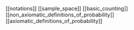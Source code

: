 [[notations]]
[[sample_space]]
[[basic_counting]]
[[non_axiomatic_definitions_of_probability]]
[[axiomatic_definitions_of_probability]]